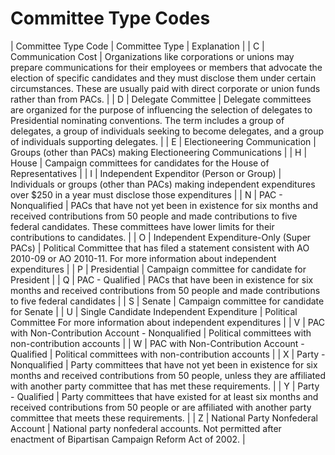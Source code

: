 # Committee Type Codes

|   Committee Type Code |   Committee Type  |   Explanation |
|   C   |   Communication Cost  |   Organizations like corporations or unions may prepare communications for their employees or members that advocate the election of specific candidates and they must disclose them under certain circumstances. These are usually paid with direct corporate or union funds rather than from PACs.   |
|   D   |   Delegate Committee  |   Delegate committees are organized for the purpose of influencing the selection of delegates to Presidential nominating conventions. The term includes a group of delegates, a group of individuals seeking to become delegates, and a group of individuals supporting delegates.    |
|   E   |   Electioneering Communication    |   Groups (other than PACs) making Electioneering Communications   |
|   H   |   House   |   Campaign committees for candidates for the House of Representatives |
|   I   |   Independent Expenditor (Person or Group)    |   Individuals or groups (other than PACs) making independent expenditures over $250 in a year must disclose those expenditures    |
|   N   |   PAC - Nonqualified  |   PACs that have not yet been in existence for six months and received contributions from 50 people and made contributions to five federal candidates. These committees have lower limits for their contributions to candidates.  |
|   O   |   Independent Expenditure-Only (Super PACs)   |   Political Committee that has filed a statement consistent with AO 2010-09 or AO 2010-11. For more information about independent expenditures    |
|   P   |   Presidential    |   Campaign committee for candidate for President  |
|   Q   |   PAC - Qualified |   PACs that have been in existence for six months and received contributions from 50 people and made contributions to five federal candidates |
|   S   |   Senate  |   Campaign committee for candidate for Senate |
|   U   |   Single Candidate Independent Expenditure    |   Political Committee For more information about independent expenditures |
|   V   |   PAC with Non-Contribution Account - Nonqualified    |   Political committees with non-contribution accounts |
|   W   |   PAC with Non-Contribution Account - Qualified   |   Political committees with non-contribution accounts |
|   X   |   Party - Nonqualified    |   Party committees that have not yet been in existence for six months and received contributions from 50 people, unless they are affiliated with another party committee that has met these requirements. |
|   Y   |   Party - Qualified   |   Party committees that have existed for at least six months and received contributions from 50 people or are affiliated with another party committee that meets these requirements.  |
|   Z   |   National Party Nonfederal Account   |   National party nonfederal accounts. Not permitted after enactment of Bipartisan Campaign Reform Act of 2002.    |